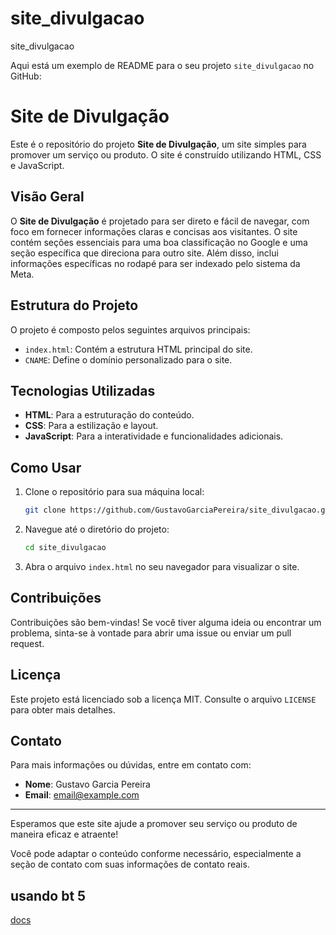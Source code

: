 # site_divulgacao
site_divulgacao

Aqui está um exemplo de README para o seu projeto `site_divulgacao` no GitHub:


# Site de Divulgação

Este é o repositório do projeto **Site de Divulgação**, um site simples para promover um serviço ou produto. O site é construído utilizando HTML, CSS e JavaScript.

## Visão Geral

O **Site de Divulgação** é projetado para ser direto e fácil de navegar, com foco em fornecer informações claras e concisas aos visitantes. O site contém seções essenciais para uma boa classificação no Google e uma seção específica que direciona para outro site. Além disso, inclui informações específicas no rodapé para ser indexado pelo sistema da Meta.

## Estrutura do Projeto

O projeto é composto pelos seguintes arquivos principais:

- `index.html`: Contém a estrutura HTML principal do site.
- `CNAME`: Define o domínio personalizado para o site.

## Tecnologias Utilizadas

- **HTML**: Para a estruturação do conteúdo.
- **CSS**: Para a estilização e layout.
- **JavaScript**: Para a interatividade e funcionalidades adicionais.

## Como Usar

1. Clone o repositório para sua máquina local:
    ```sh
    git clone https://github.com/GustavoGarciaPereira/site_divulgacao.git
    ```

2. Navegue até o diretório do projeto:
    ```sh
    cd site_divulgacao
    ```

3. Abra o arquivo `index.html` no seu navegador para visualizar o site.

## Contribuições

Contribuições são bem-vindas! Se você tiver alguma ideia ou encontrar um problema, sinta-se à vontade para abrir uma issue ou enviar um pull request.

## Licença

Este projeto está licenciado sob a licença MIT. Consulte o arquivo `LICENSE` para obter mais detalhes.

## Contato

Para mais informações ou dúvidas, entre em contato com:
- **Nome**: Gustavo Garcia Pereira
- **Email**: [email@example.com](mailto:email@example.com)

---

Esperamos que este site ajude a promover seu serviço ou produto de maneira eficaz e atraente!


Você pode adaptar o conteúdo conforme necessário, especialmente a seção de contato com suas informações de contato reais.

## usando bt 5
[docs](https://getbootstrap.com/docs/5.1/getting-started/introduction/)
